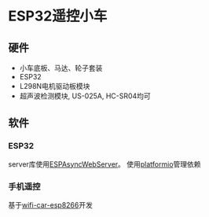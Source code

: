 # ESP32遥控小车
## 硬件
- 小车底板、马达、轮子套装
- ESP32
- L298N电机驱动板模块
- 超声波检测模块, US-025A, HC-SR04均可
## 软件
### ESP32
server库使用[ESPAsyncWebServer](https://github.com/me-no-dev/ESPAsyncWebServer)。
使用[platformio](https://platformio.org/)管理依赖
### 手机遥控
基于[wifi-car-esp8266](https://github.com/lacour-vincent/wifi-car-esp8266)开发